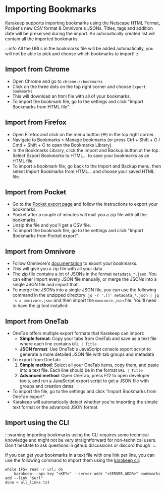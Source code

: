 # Importing Bookmarks


Karakeep supports importing bookmarks using the Netscape HTML Format, Pocket's new CSV format & Omnivore's JSONs. Titles, tags and addition date will be preserved during the import. An automatically created list will contain all the imported bookmarks.

:::info
All the URLs in the bookmarks file will be added automatically, you will not be able to pick and choose which bookmarks to import!
:::

## Import from Chrome

- Open Chrome and go to `chrome://bookmarks`
- Click on the three dots on the top right corner and choose `Export bookmarks`
- This will download an html file with all of your bookmarks.
- To import the bookmark file, go to the settings and click "Import Bookmarks from HTML file".

## Import from Firefox
- Open Firefox and click on the menu button (☰) in the top right corner.
- Navigate to Bookmarks > Manage bookmarks (or press Ctrl + Shift + O / Cmd + Shift + O to open the Bookmarks Library).
- In the Bookmarks Library, click the Import and Backup button at the top. Select Export Bookmarks to HTML... to save your bookmarks as an HTML file.
- To import a bookmark file, go back to the Import and Backup menu, then select Import Bookmarks from HTML... and choose your saved HTML file.

## Import from Pocket

- Go to the [Pocket export page](https://getpocket.com/export) and follow the instructions to export your bookmarks.
- Pocket after a couple of minutes will mail you a zip file with all the bookmarks.
- Unzip the file and you'll get a CSV file.
- To import the bookmark file, go to the settings and click "Import Bookmarks from Pocket export".

## Import from Omnivore

- Follow Omnivore's [documentation](https://docs.omnivore.app/using/exporting.html) to export your bookmarks.
- This will give you a zip file with all your data.
- The zip file contains a lot of JSONs in the format `metadata_*.json`. You can either import every JSON file manually, or merge the JSONs into a single JSON file and import that.
- To  merge the JSONs into a single JSON file, you can use the following command in the unzipped directory: `jq -r '.[]' metadata_*.json | jq -s > omnivore.json` and then import the `omnivore.json` file. You'll need to have the [jq](https://github.com/jqlang/jq) tool installed.

## Import from OneTab

- OneTab offers multiple export formats that Karakeep can import:
  - **Simple format**: Copy your tabs from OneTab and save as a text file where each line contains `URL | Title`
  - **JSON format**: Use OneTab's JavaScript console export script to generate a more detailed JSON file with tab groups and metadata
- To export from OneTab:
  1. **Simple method**: Select all your OneTab items, copy them, and paste into a text file. Each line should be in the format `URL | Title`
  2. **Advanced method**: Open OneTab, press F12 to open developer tools, and run a JavaScript export script to get a JSON file with groups and creation dates
- To import the file, go to the settings and click "Import Bookmarks from OneTab export".
- Karakeep will automatically detect whether you're importing the simple text format or the advanced JSON format.

## Import using the CLI

:::warning
Importing bookmarks using the CLI requires some technical knowledge and might not be very straightforward for non-technical users. Don't hesitate to ask questions in github discussions or discord though.
:::

If you can get your bookmarks in a text file with one link per line, you can use the following command to import them using the [karakeep cli](https://docs.karakeep.app/command-line):

```
while IFS= read -r url; do
    karakeep --api-key "<KEY>" --server-addr "<SERVER_ADDR>" bookmarks add --link "$url"
done < all_links.txt
```
